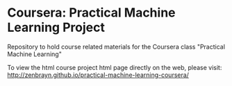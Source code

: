 Coursera: Practical Machine Learning Project
========================================================

Repository to hold course related materials for the Coursera class "Practical Machine Learning"

To view the html course project html page directly on the web, please visit:
http://zenbrayn.github.io/practical-machine-learning-coursera/